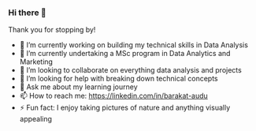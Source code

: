 ### Hi there 👋

Thank you for stopping by!


- 🔭 I’m currently working on building my technical skills in Data Analysis
- 🌱 I’m currently undertaking a MSc program in Data Analytics and Marketing
- 👯 I’m looking to collaborate on everything data analysis and projects
- 🤔 I’m looking for help with breaking down technical concepts
- 💬 Ask me about my learning journey
- 📫 How to reach me: https://linkedin.com/in/barakat-audu
- ⚡ Fun fact: I enjoy taking pictures of nature and anything visually appealing
